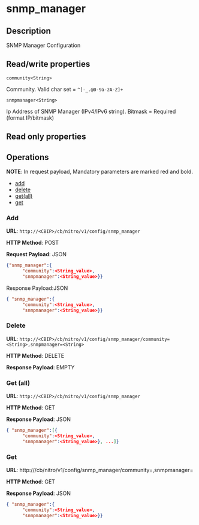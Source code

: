 # snmp_manager

## Description

SNMP Manager Configuration

## Read/write properties

`community<String>`

Community.
Valid char set = `^[-_.@0-9a-zA-Z]+`

`snmpmanager<String>`

Ip Address of SNMP Manager (IPv4/IPv6 string).
Bitmask = Required (format IP/bitmask)

## Read only properties

## Operations

**NOTE**: In request payload, Mandatory parameters are marked red and bold.

* [add](#add)
* [delete](#delete)
* [get(all)](#getall)
* [get](#get)

### <a name="add">Add</a>

**URL**: `http://<CBIP>/cb/nitro/v1/config/snmp_manager`

**HTTP Method**: POST

**Request Payload**: JSON

```json
{"snmp_manager":{
      "community":<String_value>,
      "snmpmanager":<String_value>}}
```

Response Payload:JSON

```json
{ "snmp_manager":{
      "community":<String_value>,
      "snmpmanager":<String_value>}}
```
### <a name="delete">Delete</a>

**URL**: `http://<CBIP>/cb/nitro/v1/config/snmp_manager/community=<String>,snmpmanager=<String>`

**HTTP Method**: DELETE

**Response Payload**: EMPTY

### <a name="getall">Get (all)</a>

**URL**: `http://<CBIP>/cb/nitro/v1/config/snmp_manager`

**HTTP Method**: GET

**Response Payload**: JSON

```json
{ "snmp_manager":[{
      "community":<String_value>,
      "snmpmanager":<String_value>}, ...]}
```

### <a name="get">Get</a>

**URL**: http://<CBIP>/cb/nitro/v1/config/snmp_manager/community=<String>,snmpmanager=<String>

**HTTP Method**: GET

**Response Payload**: JSON

```json
{ "snmp_manager":{
      "community":<String_value>,
      "snmpmanager":<String_value>}}
```